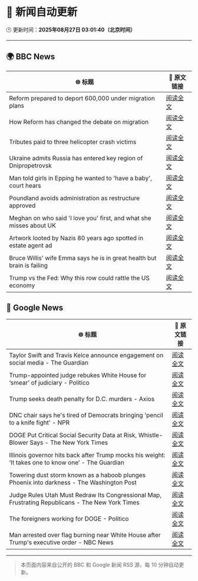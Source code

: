 # 🧠 新闻自动更新

🕒 更新时间：**2025年08月27日 03:01:40（北京时间）**

---

## 🌍 BBC News

| 🌐 标题 | 🔗 原文链接 |
|--------|-------------|
| Reform prepared to deport 600,000 under migration plans | [阅读全文](https://www.bbc.com/news/articles/c5yk4r5e514o?at_medium=RSS&at_campaign=rss) |
| How Reform has changed the debate on migration | [阅读全文](https://www.bbc.com/news/articles/c707g9rj9wqo?at_medium=RSS&at_campaign=rss) |
| Tributes paid to three helicopter crash victims | [阅读全文](https://www.bbc.com/news/articles/cdd3jzl31j8o?at_medium=RSS&at_campaign=rss) |
| Ukraine admits Russia has entered key region of Dnipropetrovsk | [阅读全文](https://www.bbc.com/news/articles/c17n1p24yv9o?at_medium=RSS&at_campaign=rss) |
| Man told girls in Epping he wanted to 'have a baby', court hears | [阅读全文](https://www.bbc.com/news/articles/ckgy00rdzk7o?at_medium=RSS&at_campaign=rss) |
| Poundland avoids administration as restructure approved | [阅读全文](https://www.bbc.com/news/articles/cdd3j3g0e5no?at_medium=RSS&at_campaign=rss) |
| Meghan on who said 'I love you' first, and what she misses about UK | [阅读全文](https://www.bbc.com/news/articles/cp94ly9x9y4o?at_medium=RSS&at_campaign=rss) |
| Artwork looted by Nazis 80 years ago spotted in estate agent ad | [阅读全文](https://www.bbc.com/news/articles/cq68dze2l71o?at_medium=RSS&at_campaign=rss) |
| Bruce Willis' wife Emma says he is in great health but brain is failing | [阅读全文](https://www.bbc.com/news/articles/c4gzkp8nzy0o?at_medium=RSS&at_campaign=rss) |
| Trump vs the Fed: Why this row could rattle the US economy | [阅读全文](https://www.bbc.com/news/articles/clydvlx504eo?at_medium=RSS&at_campaign=rss) |

## 📰 Google News

| 🌐 标题 | 🔗 原文链接 |
|--------|-------------|
| Taylor Swift and Travis Kelce announce engagement on social media - The Guardian | [阅读全文](https://news.google.com/rss/articles/CBMihgFBVV95cUxOZ0gyam9RSHJkMDBwWWpGOFNSUnpaSk5KakNJUDJFMElGLUVYcUFmWTh3ZmRNUzc2LUNIZkxGY2N4eGlYWE5GZ2N3LVZxWjNuQmVRaFc4R05FSVl5TlpZamd2SjM3SlFfdnZSVExFUjRNQnJHM2JvT1hMRmRYbk1hYW9BRGxYdw?oc=5) |
| Trump-appointed judge rebukes White House for ‘smear’ of judiciary - Politico | [阅读全文](https://news.google.com/rss/articles/CBMikAFBVV95cUxPQ3VmdVlITFE0czBHcEQwY1Q4ZHE0UHdvUUt4NTc2MExtTnY0eHRTTzBfYm1ndVVLMDBKVzdIYzA4Y0tQeHlvLXRVdGhTOWdyV056S1RVOE0wTnN4Q215cWQwdWg0cjVoV1J6eWV2S1ZuZ2FvM3dWVlp5MzhEeWp4UWFaVm83MFB4dFVSMmRadG8?oc=5) |
| Trump seeks death penalty for D.C. murders - Axios | [阅读全文](https://news.google.com/rss/articles/CBMikAFBVV95cUxOWlJldmxQQ08zU2hBaEVFcUl0eTZXbV9renEzMDhGWXdhRzBQaEhxa1dpa05selgyejdUUGxnUEVfSWpqaGMxeHFRMF9HZUlHT3NGRnVNbTRBV1pqV3hELXRQdS1CM01HbXQyR09CS05SVndVY1dWdHo0YVpYNlo0aTZtNUpTM3A4NVBTMG9pWDI?oc=5) |
| DNC chair says he's tired of Democrats bringing 'pencil to a knife fight' - NPR | [阅读全文](https://news.google.com/rss/articles/CBMiigFBVV95cUxOWVMta2JZMWlXam8yUVBfMmUzOHVYXzFLQlFOSExtSTdMeFNoeHlINzFITWctQU9oTUc1R1ozRnlLQUZxZkJIdHVOTVpUdGZ1Vk5ocURVR1VFc2NNZjhDZTBoUnc4YUFLWGwtWmNzbkxVcWhUTVBzZjVoSVRvb2dhdE45Z21mTm1nbVE?oc=5) |
| DOGE Put Critical Social Security Data at Risk, Whistle-Blower Says - The New York Times | [阅读全文](https://news.google.com/rss/articles/CBMigwFBVV95cUxQQWIyNmhfNzh3UW5ZZmFfZUJFU2VBeEJUaGE1UGUwZVpVdC1Cbm95Z3lMVklqR1dYcDBDXzhWTG8xWHhTdG5HbEZwdU9UMmtGME5oajZjYTVYSWNXZDY1UmZSRmNLVElIWFhCODk1WERNSjlyc2Vjd2FqOHpPZ0s3aTZUcw?oc=5) |
| Illinois governor hits back after Trump mocks his weight: ‘It takes one to know one’ - The Guardian | [阅读全文](https://news.google.com/rss/articles/CBMijgFBVV95cUxQNF9sYzIzZWh6UjR2SEk0alpMS2paVE9ZSGlMZlYtUnp3UlM5aHF6V295Z3diazhSNkgzNFVMZUxsV1RFYUxRX1JxNTdqd0Jxc1dOREtkMDloVzVWTzQyY21RbjNQNWRZUERTNGhUeHJfUUZPalU0UnFTQTdiY19mSk9OWnk0ejNEbVJwaVFR?oc=5) |
| Towering dust storm known as a haboob plunges Phoenix into darkness - The Washington Post | [阅读全文](https://news.google.com/rss/articles/CBMinAFBVV95cUxQbmNHXzRvcXhNVDBCNFZqdjFWeGlnaWJoQVpZTEMwOE9FQWxkS1pyQUM1Zk5iMF8zZUdIUUZtMXd2UGlDem1VNWlWZFhyYmZaeWtaYzNLdTczNEJpSEQ5LVlYTVhwWEZUQ1pFYTB2dmJ4VTE4YnJMclJyWDRXaG9OSG1Yb2wyYUVscDdJSEFoQ241VWQySTh5b0JVbTQ?oc=5) |
| Judge Rules Utah Must Redraw Its Congressional Map, Frustrating Republicans - The New York Times | [阅读全文](https://news.google.com/rss/articles/CBMiigFBVV95cUxPanV0d2lKOGkwT2VsUUhwSFBtRUVCdGxnX296a2REQUJZdjU5cFpCSVhsZm9qQU1RSDJPYXllb291Y0hBZXVuYVJJam1ubG1LTjg4aXVKY1Y0NERaZHdyYTdXUm9jNG1fS2pNengwQTJGVUkwX0xTT1p5WURHc3F6Z2xuQXkwMm0xeVE?oc=5) |
| The foreigners working for DOGE - Politico | [阅读全文](https://news.google.com/rss/articles/CBMiiAFBVV95cUxPZWJBbnR1S1NySnU5Rzg5M2hUV0FBQWEzTkM1Tk13NkNPSlJSWlNKQmk0b1ZFcnBWWkNGR0dZMHN1V0xlcER0c2hHX01idmVtRnZpU205eW5kcnQ0cklYeGNQUmRSRkw5WDRPU21QQjlyRkVnSDhNQ1hsekR2czRKUmlvOGRGMEI4?oc=5) |
| Man arrested over flag burning near White House after Trump's executive order - NBC News | [阅读全文](https://news.google.com/rss/articles/CBMitgFBVV95cUxOSzkyQ2w0OFVrTXd3OWxUTEdBOTNWbjFhSFFxbUtXbW94MDRyZnk1Q0tzWG92Rnd4aWFUY2hwQWgyOVZfTml3MHhkRmJpcVpBM05sUzZiZldqbF9HZGsydmxKMEt5U25XTUtWSU8xODRzYnRqa1Y0Q1pOdkxNWC14aWJ3cWtZamtzQjRwR3JGbXdRNkxMa1lMYW9VT3FlUFRLeFJJNnByNDUxU2VJcUVOLUN4QzBYUQ?oc=5) |

---
> 本页面内容来自公开的 BBC 和 Google 新闻 RSS 源，每 10 分钟自动更新。